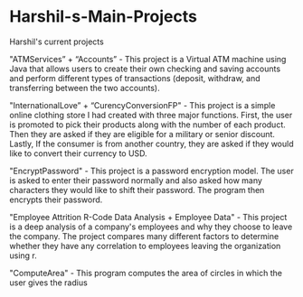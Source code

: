 # Harshil-s-Main-Projects
Harshil's current projects

"ATMServices” + “Accounts” - This project is a Virtual ATM machine using Java that allows users to create their own checking and saving accounts and perform different types of transactions (deposit, withdraw, and transferring between the two accounts). 

"InternationalLove” + “CurencyConversionFP" - This project is a simple online clothing store I had created with three major functions. First, the user is promoted to pick their products along with the number of each product. Then they are asked if they are eligible for a military or senior discount. Lastly, If the consumer is from another country, they are asked if they would like to convert their currency to USD. 

"EncryptPassword" - This project is a password encryption model. The user is asked to enter their password normally and also asked how many characters they would like to shift their password. The program then encrypts their password. 

"Employee Attrition R-Code Data Analysis + Employee Data" - This project is a deep analysis of a company's employees and why they choose to leave the company. The project compares many different factors to determine whether they have any correlation to employees leaving the organization using r.

"ComputeArea" - This program computes the area of circles in which the user gives the radius
